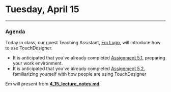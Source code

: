 # Tuesday, April 15

---

### Agenda

Today in class, our guest Teaching Assistant, [Em Lugo](https://art.cmu.edu/news/alumni-news/emmanuel-lugo-ken-meyer-award/), will introduce how to use TouchDesigner.

* It is anticipated that you've already completed [Assignment 5.1](https://github.com/golanlevin/60-120/tree/main/2025/assignments/audiovisual_environment#51-be-prepared-for-class-on-tuesday-415), preparing your work environment. 
* It is anticipated that you've already completed [Assignment 5.2](https://github.com/golanlevin/60-120/tree/main/2025/assignments/audiovisual_environment#52-looking-outwards-touchdesigner), familiarizing yourself with how people are using TouchDesigner

Em will present from [**4_15_lecture_notes.md**](https://github.com/golanlevin/60-120/tree/main/2025/lectures/touchdesigner/4_15_lecture_notes.md).